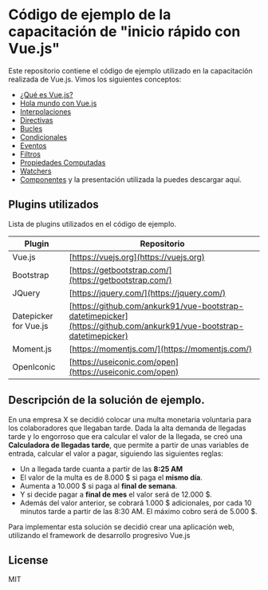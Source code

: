 
# Código de ejemplo de la capacitación de "inicio rápido con Vue.js"

Este repositorio contiene el código de ejemplo utilizado en la capacitación realizada de Vue.js.
Vimos los siguientes conceptos:
- [¿Qué es Vue.js?](https://vuejs.org/v2/guide/#What-is-Vue-js)
- [Hola mundo con Vue.js](https://vuejs.org/v2/guide/#Getting-Started)
- [Interpolaciones](https://vuejs.org/v2/guide/syntax.html#Interpolations)
- [Directivas](https://vuejs.org/v2/guide/syntax.html#Directives)
- [Bucles](https://vuejs.org/v2/guide/list.html)
- [Condicionales](https://vuejs.org/v2/guide/conditional.html)
- [Eventos](https://vuejs.org/v2/guide/events.html)
- [Filtros](https://vuejs.org/v2/guide/filters.html#ad)
- [Propiedades Computadas](https://vuejs.org/v2/guide/computed.html#Computed-Properties)
- [Watchers](https://vuejs.org/v2/guide/computed.html#Watchers)
- [Componentes](https://vuejs.org/v2/guide/components.html)
y la presentación utilizada la puedes descargar aquí.

## Plugins utilizados
Lista de plugins utilizados en el código de ejemplo. 

| Plugin | Repositorio |
| ------ | ------ |
| Vue.js | [https://vuejs.org](https://vuejs.org) |
| Bootstrap| [https://getbootstrap.com/](https://getbootstrap.com/)|
| JQuery | [https://jquery.com/](https://jquery.com/) |
| Datepicker for Vue.js | [https://github.com/ankurk91/vue-bootstrap-datetimepicker](https://github.com/ankurk91/vue-bootstrap-datetimepicker) |
| Moment.js | [https://momentjs.com/](https://momentjs.com/) |
| OpenIconic | [https://useiconic.com/open](https://useiconic.com/open) |


## Descripción de la solución de ejemplo.

En una empresa X se decidió colocar una multa monetaria voluntaria para los colaboradores que llegaban tarde. Dada la alta demanda de llegadas tarde y lo engorroso que era calcular el valor de la llegada, se creó una **Calculadora de llegadas tarde**, que permite a partir de unas variables de entrada, calcular el valor a pagar, siguiendo las siguientes reglas:
* Un a llegada tarde cuanta a partir de las **8:25 AM**
* El valor de la multa es de 8.000 $ si paga el **mismo día**.
* Aumenta a 10.000 $ si paga al **final de semana**.
* Y si decide pagar a **final de mes** el valor será de 12.000 $. 
* Además del valor anterior, se cobrará 1.000 $ adicionales, por cada 10 minutos tarde a partir de las 8:30 AM. El máximo cobro será de 5.000 $.

Para implementar esta solución se decidió crear una aplicación web, utilizando el framework de desarrollo progresivo Vue.js

License
----
MIT